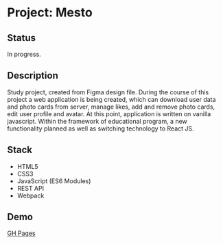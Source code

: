 # Project: Mesto

## Status
In progress.

## Description
Study project, created from Figma design file. During the course of this project a web application is being created, which can download user data and photo cards from server, manage likes, add and remove photo cards, edit user profile and avatar.
At this point, application is written on vanilla javascript. Within the framework of educational program, a new functionality planned as well as switching technology to React JS.

## Stack

- HTML5
- CSS3
- JavaScript (ES6 Modules)
- REST API
- Webpack

## Demo

[GH Pages](https://vkluchenkov.github.io/mesto/)
